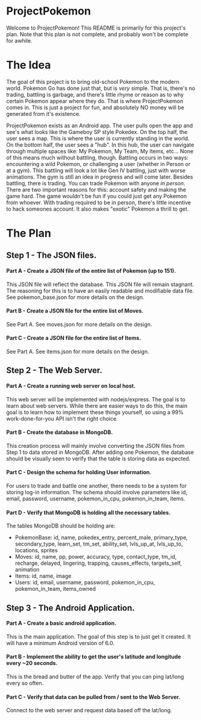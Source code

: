 
# ProjectPokemon
Welcome to ProjectPokemon! This README is primarily for this project's plan. Note that this plan is not complete, and probably won't be complete for awhile.

# The Idea
The goal of this project is to bring old-school Pokemon to the modern world. Pokemon Go has done just that, but is *very* simple. That is, there's no trading, battling is garbage, and there's little rhyme or reason as to why certain Pokemon appear where they do. That is where ProjectPokemon comes in. This is just a project for fun, and absolutely NO money will be generated from it's existence.

ProjectPokemon exists as an Android app. The user pulls open the app and see's what looks like the Gameboy SP style Pokedex. On the top half, the user sees a map. This is where the user is currently standing in the world. On the bottom half, the user sees a "hub". In this hub, the user can navigate through multiple spaces like: My Pokemon, My Team, My Items, etc... None of this means much without battling, though. Battling occurs in two ways: encountering a wild Pokemon, or challenging a user (whether in Person or at a gym). This battling will look a lot like Gen IV battling, just with worse animations. The gym is still an idea in progress and will come later. Besides battling, there is trading. You can trade Pokemon with anyone *in person*. There are two important reasons for this: account safety and making the game hard. The game wouldn't be fun if you could just get any Pokemon from whoever. With trading required to be in person, there's little incentive to hack someones account. It also makes "exotic" Pokemon a thrill to get.

# The Plan
## Step 1 - The JSON files.
#### Part A - Create a JSON file of the entire list of Pokemon (up to 151).
This JSON file will reflect the database. This JSON file will remain stagnant. The reasoning for this is to have an easily readable and modifiable data file. See pokemon_base.json for more details on the design.
#### Part B - Create a JSON file for the entire list of Moves.
See Part A. See moves.json for more details on the design.
#### Part C - Create a JSON file for the entire list of Items.
See Part A. See items.json for more details on the design.

## Step 2 - The Web Server.
#### Part A - Create a running web server on local host.
This web server will be implemented with nodejs/express. The goal is to learn about web servers. While there are easier ways to do this, the main goal is to learn how to implement these things yourself, so using a 99% work-done-for-you API isn't the right choice.
#### Part B - Create the database in MongoDB.
This creation process will mainly involve converting the JSON files from Step 1 to data stored in MongoDB. After adding one Pokemon, the database should be visually seen to verify that the table is storing data as expected.
#### Part C - Design the schema for holding User information.
For users to trade and battle one another, there needs to be a system for storing log-in information. The schema should involve parameters like id, email, password, username, pokemon_in_cpu, pokemon_in_team, items.
#### Part D - Verify that MongoDB is holding all the necessary tables.
The tables MongoDB should be holding are:
 - PokemonBase: id, name, pokedex_entry, percent_male, primary_type, secondary_type, learn_set, tm_set, ability_set, lvls_up_at, lvls_up_to, locations, sprites
 - Moves: id, name, pp, power, accuracy, type, contact_type, tm_id, recharge, delayed, lingering, trapping, causes_effects, targets_self, animation
 - Items: id, name, image
 - Users: id, email, username, password, pokemon_in_cpu, pokemon_in_team, items_owned

## Step 3 - The Android Application.
#### Part A - Create a basic android application.
This is the main application. The goal of this step is to just get it created. It will have a minimum Android version of 6.0.
#### Part B - Implement the ability to get the user's latitude and longitude every ~20 seconds.
This is the bread and butter of the app. Verify that you can ping lat/long every so often.
#### Part C - Verify that data can be pulled from / sent to the Web Server.
Connect to the web server and request data based off the lat/long.
